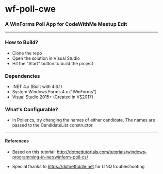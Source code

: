 # wf-poll-cwe

### A WinForms Poll App for CodeWithMe Meetup Edit

----

### How to Build?
- Clone the repo
- Open the solution in Visual Studio 
- Hit the "Start" button to build the project

### Dependencies
- .NET 4.x (Built with 4.6.1)
- System.Windows.Forms 4.x ("WinForms")
- Visual Studio 2015+ (Created in VS2017)

### What's Configurable?
- In Poller.cs, try changing the names of either candidate. The names are passed to the CandidateList constructor.


----

#### References

- Based on this tutorial: http://dotnettutorials.com/tutorials/windows-programming-in-net/winform-poll-cs/

- Special thanks to https://dotnetfiddle.net for LINQ troubleshooting